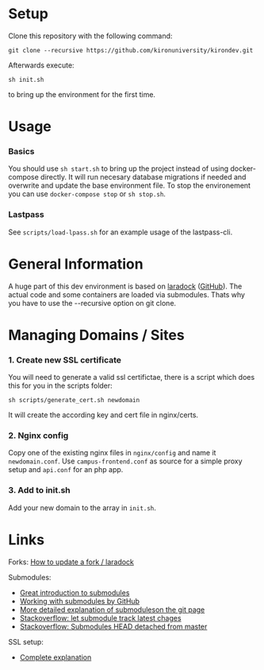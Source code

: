 # Setup

Clone this repository with the following command:

`git clone --recursive https://github.com/kironuniversity/kirondev.git`

Afterwards execute:

`sh init.sh`

to bring up the environment for the first time.

# Usage

### Basics

You should use `sh start.sh`  to bring up the project instead of using docker-compose directly. It will run necesary database migrations if needed and overwrite and update the base environment file. To stop the environement you can use `docker-compose stop` or `sh stop.sh`.

### Lastpass 

See `scripts/load-lpass.sh` for an example usage of the lastpass-cli.

# General Information
A huge part of this dev environment is based on [laradock](http://laradock.io/) ([GitHub](https://github.com/laradock/laradock)).
The actual code and some containers are loaded via submodules. Thats why you have to use the --recursive option on git clone.

# Managing Domains / Sites

###  1. Create new SSL certificate

You will need to generate a valid ssl certifictae, there is a script which does this for you in the scripts folder:

`sh scripts/generate_cert.sh newdomain`

It will create the according key and cert file in nginx/certs.

### 2. Nginx config

Copy one of the existing nginx files in `nginx/config` and name it `newdomain.conf`. Use `campus-frontend.conf` as source  for a simple proxy setup and `api.conf` for an php app.


### 3. Add to init.sh

Add your new domain to the array in `init.sh`.

# Links
Forks: [How to update a fork / laradock](https://www.atlassian.com/git/articles/git-forks-and-upstreams)

Submodules:

- [Great introduction to submodules](http://www.vogella.com/tutorials/GitSubmodules/article.html)
- [Working with submodules by GitHub](https://github.com/blog/2104-working-with-submodules)
- [More detailed explanation of submoduleson the git page](https://git-scm.com/book/en/v2/Git-Tools-Submodules)
- [Stackoverflow: let submodule track latest chages](https://stackoverflow.com/questions/9189575/git-submodule-tracking-latest)
- [Stackoverflow: Submodules HEAD detached from master](https://stackoverflow.com/questions/18770545/why-is-my-git-submodule-head-detached-from-master)

SSL setup: 

 - [Complete explanation](https://gist.github.com/jed/6147872)